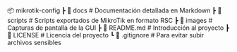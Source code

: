 📦 mikrotik-config
 ┣ 📂 docs               # Documentación detallada en Markdown
 ┣ 📂 scripts            # Scripts exportados de MikroTik en formato RSC
 ┣ 📂 images             # Capturas de pantalla de la GUI
 ┣ 📜 README.md          # Introducción al proyecto
 ┣ 📜 LICENSE            # Licencia del proyecto
 ┗ 📜 .gitignore         # Para evitar subir archivos sensibles
